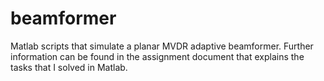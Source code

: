 # beamformer
Matlab scripts that simulate a planar MVDR adaptive beamformer. Further information can be found in the assignment document that explains the tasks that I solved in Matlab. 